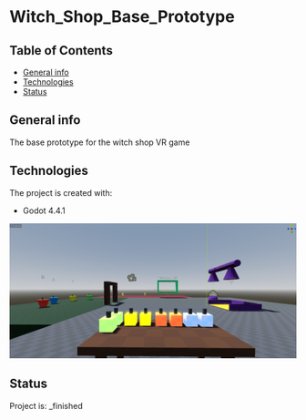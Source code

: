 # Witch_Shop_Base_Prototype

## Table of Contents
* [General info](#general-info)
* [Technologies](#technologies)
* [Status](#status)

## General info
The base prototype for the witch shop VR game
	
## Technologies
The project is created with:
* Godot 4.4.1

![demo](/demo/Base_prototype.png)

## Status
Project is:  _finished
